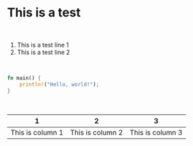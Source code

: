 # This is a test

<br>

1. This is a test line 1
2. This is a test line 2

<br>

<div class="code">

```rust
fn main() {
    println!("Hello, world!");
}
```

</div>

<br>

| 1                | 2                | 3                |
| ---------------- | ---------------- | ---------------- |
| This is column 1 | This is column 2 | This is column 3 |
